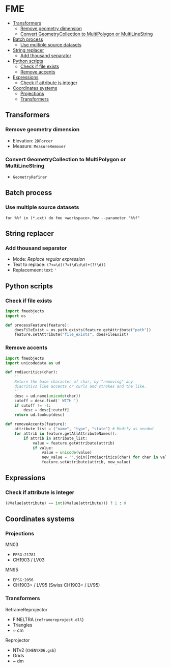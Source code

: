 FME
===

* [Transformers](#Transformers)
    * [Remove geometry dimension](#remove-geometry-dimension)
    * [Convert GeometryCollection to MultiPolygon or MultiLineString](#convert-geometrycollection-to-multipolygon-or-multilinestring)
* [Batch process](#batch-process)
    * [Use multiple source datasets](#use-multiple-source-datasets)
* [String replacer](#string-replacer)
    * [Add thousand separator](#add-thousand-separator)
* [Python scripts](#python-scripts)
    * [Check if file exists](#check-if-file-exists)
    * [Remove accents](#remove-accents)
* [Expressions](#expressions)
    * [Check if attribute is integer](#check-if-attribute-is-integer)
* [Coordinates systems](#coordinates-systems)
    * [Projections](#projections)
    * [Transformers](#transformers)

Transformers
------------

### Remove geometry dimension

* Elevation: `2DForcer`
* Measure: `MeasureRemover`

### Convert GeometryCollection to MultiPolygon or MultiLineString

* `GeometryRefiner`

Batch process
-------------

### Use multiple source datasets

```batchfile
for %%f in (*.ext) do fme <workspace>.fmw --parameter "%%f"
```

String replacer
---------------

### Add thousand separator

* Mode: *Replace regular expression*
* Text to replace: `(?<=\d)(?=(\d\d\d)+(?!\d))`
* Replacemeent text: `'`

Python scripts
--------------

### Check if file exists

```python
import fmeobjects
import os

def processFeature(feature):
    doesFileExist = os.path.exists(feature.getAttribute("path"))
    feature.setAttribute("file_exists", doesFileExist)
```

### Remove accents

```python
import fmeobjects
import unicodedata as ud

def rmdiacritics(char):
    '''
    Return the base character of char, by "removing" any
    diacritics like accents or curls and strokes and the like.
    '''
    desc = ud.name(unicode(char))
    cutoff = desc.find(' WITH ')
    if cutoff != -1:
        desc = desc[:cutoff]
    return ud.lookup(desc)

def removeAccents(feature):
    attribute_list = ("name", "type", "state") # Modify as needed
    for attrib in feature.getAllAttributeNames():
        if attrib in attribute_list:
            value = feature.getAttribute(attrib)
            if value:
                value = unicode(value)
                new_value = ''.join([rmdiacritics(char) for char in value])
                feature.setAttribute(attrib, new_value)
```

Expressions
-----------

### Check if attribute is integer

```python
(@Value(attribute) == int(@Value(attribute))) ? 1 : 0
```

Coordinates systems
-------------------

### Projections

MN03
- `EPSG:21781`
- CH1903 / LV03

MN95
- `EPSG:2056`
- CH1903+ / LV95 (Swiss CH1903+ / LV95)

### Transformers

ReframeReprojector
- FINELTRA (`reframereproject.dll`)
- Triangles
- ~ cm

Reprojector
- NTv2 (`CHENYX06.gsb`)
- Grids
- ~ dm
